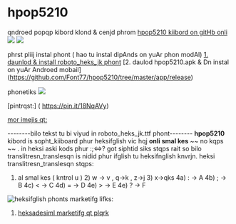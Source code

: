 # hpop5210
qndroed popqp kibord klond &amp; cenjd phrom 
[hpop5210 kiibord on gitHb onli](https://github.com/klausw/hackerskeyboard)
![](https://i.pinimg.com/originals/e8/e8/c8/e8e8c80df0952ad32725b24fdbaff83b.gif)
![](https://photos.app.goo.gl/xb4q21EsQ6yWAo6m7)

phrst pliij instal phont ( hao tu instal dipAnds on yuAr phon modAl)
[1. daunlod & install roboto_heks_jk phont]( https://github.com/Font77/hpop5210/tree/master/app/src/main/res/font )
[2. daulod hpop5210.apk & Dn instal on yuAr Androed mobail] (https://github.com/Font77/hpop5210/tree/master/app/release)

phonetiks
![](https://photos.app.goo.gl/xb4q21EsQ6yWAo6m7)

[pintrqst:] ( https://pin.it/18NqAVy)

[mor imejis qt:](https://pin.it/1ztSTHM)

--------bilo tekst tu bi viyud in roboto_heks_jk.ttf phont--------
**hpop5210** kibord is sopht_kiiboard phur heksifglish vic hqj **onli smal kes**  ~~ no kqps ~~ .
in heksi aski kods phur :;&lt;=&gt;? got siphtid siks stqps rait
so bilo translitresn_translesqn is nidid phur 
ifglish tu heksifnglish knvrjn.
heksi translitresn_translesqn stqps:
1) al smal kes ( kntrol u ) 2) w -> v , q->k , z->j 3) x->qks 
4a) : -> A 4b) ; -> B 4c) < -> C 4d) = -> D 4e) > -> E 4e) ? -> F

![heksifglish phonts](https://i.pinimg.com/originals/a6/c0/94/a6c094248a071ea0e99197429f6cfc03.gif)
marketifg lifks:
1. [heksadesiml marketifg qt plqrk](https://www.plurk.com/heksadesiml)